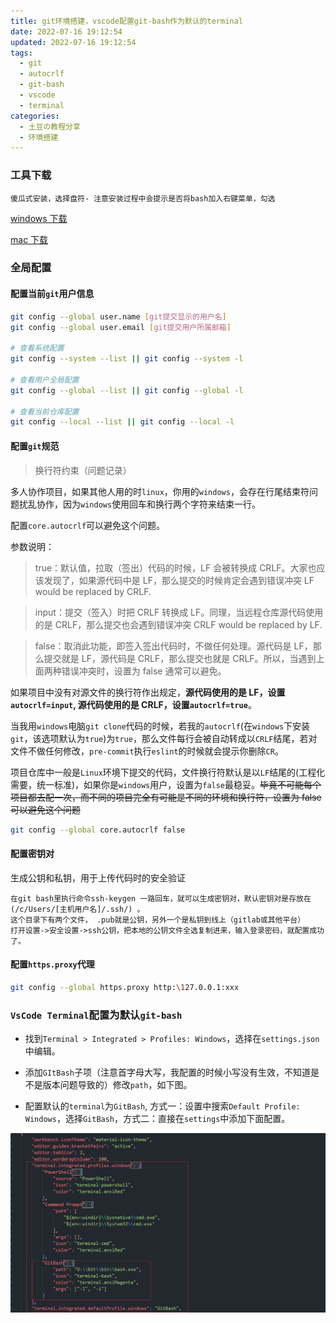 ```yaml
---
title: git环境搭建，vscode配置git-bash作为默认的terminal
date: 2022-07-16 19:12:54
updated: 2022-07-16 19:12:54
tags:
  - git
  - autocrlf
  - git-bash
  - vscode
  - terminal
categories:
  - 土豆の教程分享
  - 环境搭建
---
```


### 工具下载

`傻瓜式安装，选择盘符- 注意安装过程中会提示是否将bash加入右键菜单，勾选`

<!-- more -->

[windows 下载](https://git-scm.com/download/win)

[mac 下载](https://git-scm.com/download/mac)

### 全局配置

#### 配置当前`git`用户信息

```bash
git config --global user.name [git提交显示的用户名]
git config --global user.email [git提交用户所属邮箱]

# 查看系统配置
git config --system --list || git config --system -l

# 查看用户全局配置
git config --global --list || git config --global -l

# 查看当前仓库配置
git config --local --list || git config --local -l
```

#### 配置`git`规范

<div class="primary">

> 换行符约束（问题记录）

</div>

多人协作项目，如果其他人用的时`linux`，你用的`windows`，会存在行尾结束符问题扰乱协作，因为`windows`使用回车和换行两个字符来结束一行。

配置`core.autocrlf`可以避免这个问题。

参数说明：

> true：默认值，拉取（签出）代码的时候，LF 会被转换成 CRLF。大家也应该发现了，如果源代码中是 LF，那么提交的时候肯定会遇到错误冲突 LF would be replaced by CRLF.

> input：提交（签入）时把 CRLF 转换成 LF。同理，当远程仓库源代码使用的是 CRLF，那么提交也会遇到错误冲突 CRLF would be replaced by LF.

> false：取消此功能，即签入签出代码时，不做任何处理。源代码是 LF，那么提交就是 LF，源代码是 CRLF，那么提交也就是 CRLF。所以，当遇到上面两种错误冲突时，设置为 false 通常可以避免。

如果项目中没有对源文件的换行符作出规定，**源代码使用的是 LF，设置`autocrlf=input`, 源代码使用的是 CRLF，设置`autocrlf=true`**。

当我用`windows`电脑`git clone`代码的时候，若我的`autocrlf`(在`windows`下安装`git`，该选项默认为`true`)为`true`，那么文件每行会被自动转成以`CRLF`结尾，若对文件不做任何修改，`pre-commit`执行`eslint`的时候就会提示你删除`CR`。

项目仓库中一般是`Linux`环境下提交的代码，文件换行符默认是以`LF`结尾的(工程化需要，统一标准)，如果你是`windows`用户，设置为`false`最稳妥。~~毕竟不可能每个项目都去配一次，而不同的项目完全有可能是不同的环境和换行符，设置为 false 可以避免这个问题~~

```bash
git config --global core.autocrlf false
```

#### 配置密钥对

生成公钥和私钥，用于上传代码时的安全验证

```
在git bash里执行命令ssh-keygen 一路回车，就可以生成密钥对，默认密钥对是存放在(/c/Users/[主机用户名]/.ssh/) 。
这个目录下有两个文件， .pub就是公钥，另外一个是私钥到线上（gitlab或其他平台）
打开设置->安全设置->ssh公钥，把本地的公钥文件全选复制进来，输入登录密码，就配置成功了。
```

#### 配置`https.proxy`代理

```bash
git config --global https.proxy http:\127.0.0.1:xxx
```

### `VsCode Terminal`配置为默认`git-bash`

- 找到`Terminal > Integrated > Profiles: Windows`，选择在`settings.json`中编辑。

- 添加`GItBash`子项（注意首字母大写，我配置的时候小写没有生效，不知道是不是版本问题导致的）修改`path`，如下图。

- 配置默认的`terminal`为`GitBash`, 方式一：设置中搜索`Default Profile: Windows`，选择`GitBash`，方式二：直接在`settings`中添加下面配置。

!['vscode-terminal'](/images/share/git-install-and-terminal-config/p1.png)

